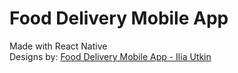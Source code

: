 # Food Delivery Mobile App

Made with React Native<br />
Designs by: [Food Delivery Mobile App - Ilia Utkin](https://dribbble.com/shots/14527824-Food-Delivery-Mobile-App)
